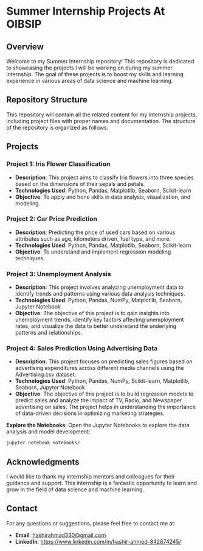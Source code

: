 # Summer Internship Projects At OIBSIP

## Overview

Welcome to my Summer Internship repository! This repository is dedicated to showcasing the projects I will be working on during my summer internship. The goal of these projects is to boost my skills and learning experience in various areas of data science and machine learning.

## Repository Structure

This repository will contain all the related content for my internship projects, including project files with proper names and documentation. The structure of the repository is organized as follows:


## Projects

### Project 1: Iris Flower Classification
- **Description**: This project aims to classify Iris flowers into three species based on the dimensions of their sepals and petals.
- **Technologies Used**: Python, Pandas, Matplotlib, Seaborn, Scikit-learn
- **Objective**: To apply and hone skills in data analysis, visualization, and modeling.

### Project 2: Car Price Prediction
- **Description**: Predicting the price of used cars based on various attributes such as age, kilometers driven, fuel type, and more.
- **Technologies Used**: Python, Pandas, Matplotlib, Seaborn, Scikit-learn
- **Objective**: To understand and implement regression modeling techniques.

### Project 3: Unemployment Analysis
- **Description**: This project involves analyzing unemployment data to identify trends and patterns using various data analysis techniques.
- **Technologies Used**: Python, Pandas, NumPy, Matplotlib, Seaborn, Jupyter Notebook
- **Objective**: The objective of this project is to gain insights into unemployment trends, identify key factors affecting unemployment rates, and visualize the data to better understand the underlying patterns and relationships.

### Project 4: Sales Prediction Using Advertising Data
- **Description**: This project focuses on predicting sales figures based on advertising expenditures across different media channels using the Advertising.csv dataset.
- **Technologies Used**: Python, Pandas, NumPy, Scikit-learn, Matplotlib, Seaborn, Jupyter Notebook
- **Objective**: The objective of this project is to build regression models to predict sales and analyze the impact of TV, Radio, and Newspaper advertising on sales. The project helps in understanding the importance of data-driven decisions in optimizing marketing strategies.


**Explore the Notebooks**:
   Open the Jupyter Notebooks to explore the data analysis and model development:
   ```bash
   jupyter notebook notebooks/
   ```

## Acknowledgments

I would like to thank my internship mentors and colleagues for their guidance and support. This internship is a fantastic opportunity to learn and grow in the field of data science and machine learning.

## Contact

For any questions or suggestions, please feel free to contact me at:
- **Email**: hashirahmad330@gmail.com
- **LinkedIn**: https://www.linkedin.com/in/hashir-ahmed-842874245/


